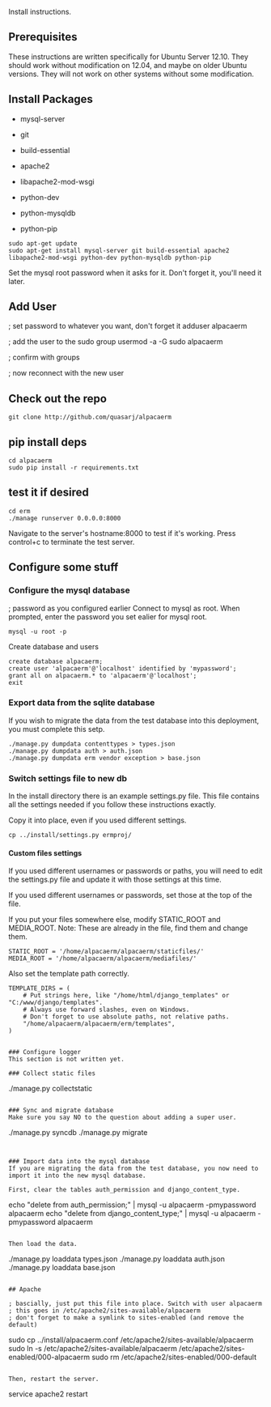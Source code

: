 Install instructions.

## Prerequisites
These instructions are written specifically for Ubuntu Server 12.10.
They should work without modification on 12.04, and maybe on older Ubuntu
versions. They will not work on other systems without some modification.


## Install Packages

* mysql-server
* git
* build-essential
* apache2
* libapache2-mod-wsgi

* python-dev
* python-mysqldb
* python-pip

```
sudo apt-get update
sudo apt-get install mysql-server git build-essential apache2 libapache2-mod-wsgi python-dev python-mysqldb python-pip
```

Set the mysql root password when it asks for it.
Don't forget it, you'll need it later.

## Add User

; set password to whatever you want, don't forget it
adduser alpacaerm

; add the user to the sudo group
usermod -a -G sudo alpacaerm

; confirm with groups

; now reconnect with the new user



## Check out the repo
```
git clone http://github.com/quasarj/alpacaerm
```

## pip install deps
```
cd alpacaerm
sudo pip install -r requirements.txt
```


## test it if desired
```
cd erm
./manage runserver 0.0.0.0:8000
```

Navigate to the server's hostname:8000 to test if it's working.
Press control+c to terminate the test server.

## Configure some stuff

### Configure the mysql database
; password as you configured earlier
Connect to mysql as root. When prompted, enter the password you set ealier
for mysql root.
```
mysql -u root -p
```

Create database and users
```
create database alpacaerm;
create user 'alpacaerm'@'localhost' identified by 'mypassword';
grant all on alpacaerm.* to 'alpacaerm'@'localhost';
exit
```

### Export data from the sqlite database
If you wish to migrate the data from the test database into this
deployment, you must complete this setp.

```
./manage.py dumpdata contenttypes > types.json
./manage.py dumpdata auth > auth.json
./manage.py dumpdata erm vendor exception > base.json
```


### Switch settings file to new db
In the install directory there is an example settings.py file.
This file contains all the settings needed if you follow these 
instructions exactly. 

Copy it into place, even if you used different settings.
```
cp ../install/settings.py ermproj/
```

#### Custom files settings
If you used different usernames or passwords
or paths, you will need to edit the settings.py file and 
update it with those settings at this time.

If you used different usernames or passwords, set those at the top of the file.

If you put your files somewhere else, modify STATIC_ROOT and MEDIA_ROOT.
Note: These are already in the file, find them and change them.
```
STATIC_ROOT = '/home/alpacaerm/alpacaerm/staticfiles/'
MEDIA_ROOT = '/home/alpacaerm/alpacaerm/mediafiles/'
```

Also set the template path correctly.
```
TEMPLATE_DIRS = (
    # Put strings here, like "/home/html/django_templates" or "C:/www/django/templates".
    # Always use forward slashes, even on Windows.
    # Don't forget to use absolute paths, not relative paths.
    "/home/alpacaerm/alpacaerm/erm/templates",
)


### Configure logger
This section is not written yet.

### Collect static files
```
./manage.py collectstatic
```

### Sync and migrate database
Make sure you say NO to the question about adding a super user.

```
./manage.py syncdb
./manage.py migrate
```


### Import data into the mysql database
If you are migrating the data from the test database, you now need to
import it into the new mysql database.

First, clear the tables auth_permission and django_content_type.
```
echo "delete from auth_permission;" | mysql -u alpacaerm -pmypassword alpacaerm
echo "delete from django_content_type;" | mysql -u alpacaerm -pmypassword  alpacaerm
```

Then load the data.
```
./manage.py loaddata types.json
./manage.py loaddata auth.json
./manage.py loaddata base.json
```

## Apache

; bascially, just put this file into place. Switch with user alpacaerm
; this goes in /etc/apache2/sites-available/alpacaerm
; don't forget to make a symlink to sites-enabled (and remove the default)
```
sudo cp ../install/alpacaerm.conf /etc/apache2/sites-available/alpacaerm
sudo ln -s /etc/apache2/sites-available/alpacaerm /etc/apache2/sites-enabled/000-alpacaerm
sudo rm /etc/apache2/sites-enabled/000-default
```

Then, restart the server.
```
service apache2 restart
```
